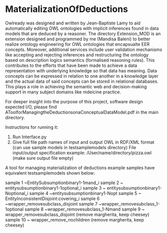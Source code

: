 # MaterializationOfDeductions
Owlready was designed and written by Jean-Baptiste Lamy to aid automatically editing OWL ontologies with implicit inferences found in data models that are deduced  by a reasoner. 
The directory Extension_MOD is an extension designed and programmed by me (Mandisa Baleni) to better realize ontology engineering for OWL ontologies that encapsualte EER concepts. 
Moreover, additional services include user validation mechanisms  like accepting and rejecting inferences and restructuring the ontology based on description logics semantics 
(formalised reasoning rules). This contributes to the efforts that have been made to achieve a data representation with underlying knowledge so that data has meaning. Data concepts can be expressed
in relation to one another in a knowledge layer and the actual data of said concepts can be stored in relational databases. This plays a role in achieving the semantic web and decision-making support 
in many subject domains like mdeicine practice.

For deeper insight into the purpose of this project, software design expected I/O, please find AToolforManagingtheDeductionsonaConceptualDataModel.pdf in the main directory. 

Instructions for running it:
1. Run Interface.py
2. Give full file path names of input and output OWL in RDF/XML format (can use sample models in testsamplemodels directory)
    File input/output specification example:
        /User/name/directory/pizza.owl
        (make sure output file empty)

A tool for managing materialization of deductions example samples have equivalent testsamplemodels shown below:

sample 1 ~EntitySubsumptionbinary1-1mand_i
sample 2 ~ entitysubsumptionbinary1-1optional_i
sample 3 ~ entitysubsumptionbinary1-Noptional_i
sample 4 ~entitysubsumptionbinary1-Nopt
sample 5 ~ EntityInconsistentDisjoint:covering_i
sample 6 ~wrapper_removesubclass_disjoint
sample 7 ~wrapper_removesubclass_1-1optional
sample 8 ~wrapper_removesubclass_1-Nmand
sample 9 ~ wrapper_removesubclass_disjoint (remove margherita, keep cheesey)
sample 10 ~ wrapper_remove_nochildren (remove margherita, keep cheesey)

